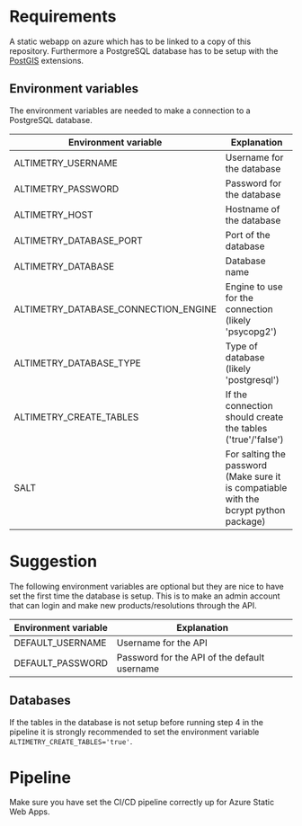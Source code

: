 # Requirements
A static webapp on azure which has to be linked to a copy of this repository. Furthermore a PostgreSQL database has to be setup with the [PostGIS](https://postgis.net/) extensions.

## Environment variables
The environment variables are needed to make a connection to a PostgreSQL database.

| Environment variable                                  | Explanation                                                 |
|--------------------------------------|-------------------------------------------------------------|
| ALTIMETRY_USERNAME                   | Username for the database                                   |
| ALTIMETRY_PASSWORD                   | Password for the database                                   |
| ALTIMETRY_HOST                       | Hostname of the database                                    |
| ALTIMETRY_DATABASE_PORT              | Port of the database                                        |
| ALTIMETRY_DATABASE                   | Database name                                               |
| ALTIMETRY_DATABASE_CONNECTION_ENGINE | Engine to use for the connection (likely 'psycopg2')          |
| ALTIMETRY_DATABASE_TYPE              | Type of database (likely 'postgresql')                        |
| ALTIMETRY_CREATE_TABLES              | If the connection should create the tables ('true'/'false') |
| SALT                                 | For salting the password (Make sure it is compatiable with the bcrypt python package) |

# Suggestion
The following environment variables are optional but they are nice to have set the first time the database is setup. This is to make an admin account that can login and make new products/resolutions through the API.

| Environment variable                                  | Explanation                                                 |
|--------------------------------------|-------------------------------------------------------------|
| DEFAULT_USERNAME                   | Username for the API                                   |
| DEFAULT_PASSWORD                   | Password for the API of the default username                                   |
## Databases
If the tables in the database is not setup before running step 4 in the pipeline it is strongly recommended to set the environment variable ```ALTIMETRY_CREATE_TABLES='true'```.

# Pipeline
Make sure you have set the CI/CD pipeline correctly up for Azure Static Web Apps.